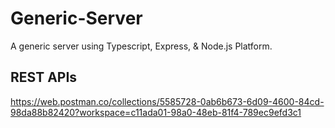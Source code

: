 # Generic-Server

A generic server using Typescript, Express, & Node.js Platform.

## REST APIs

https://web.postman.co/collections/5585728-0ab6b673-6d09-4600-84cd-98da88b82420?workspace=c11ada01-98a0-48eb-81f4-789ec9efd3c1

